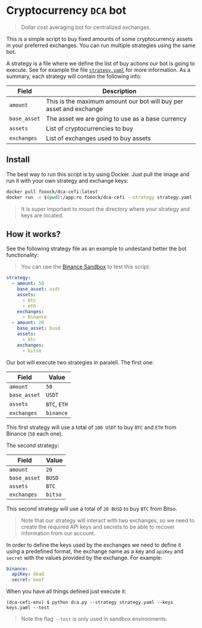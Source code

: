 # Cryptocurrency `DCA` bot

>Dollar cost averaging bot for centralized exchanges.

This is a simple script to buy fixed amounts of some cryptocurrency assets in your preferred
exchanges. You can run multiple strategies using the same bot.

A strategy is a file where we define the list of buy actions our bot is going to execute. See for example
the file [`strategy.yaml`](strategy.yaml) for more information. As a summary, each strategy will 
contain the following info:

| Field        	| Description                                                        	|
|--------------	|--------------------------------------------------------------------	|
| `amount`     	| This is the maximum amount our bot will buy per asset and exchange 	|
| `base_asset` 	| The asset we are going to use as a base currency                   	|
| `assets`     	| List of cryptocurrencies to buy                                       |
| `exchanges`  	| List of exchanges used to buy assets                               	|

## Install

The best way to run this script is by using Docker. Just pull the image and run it with 
your own strategy and exchange keys:

```sh
docker pull fooock/dca-cefi:latest
docker run -v $(pwd):/app:ro fooock/dca-cefi --strategy strategy.yaml --keys keys.yaml --test
```

>It is super important to mount the directory where your strategy and keys are located.

## How it works?

See the following strategy file as an example to undestand better the bot functionality:

>You can use the [Binance Sandbox](https://testnet.binance.vision/) to test this script.

```yaml
strategy:
  - amount: 50
    base_asset: usdt
    assets:
      - btc
      - eth
    exchanges:
      - binance
  - amount: 20
    base_asset: busd
    assets:
      - btc
    exchanges:
      - bitso
```

Our bot will execute two strategies in paralell. The first one:

| Field        	| Value                                                        	|
|--------------	|--------------------------------------------------------------------	|
| `amount`     	| `50` 	|
| `base_asset` 	| `USDT`                   	|
| `assets`     	| `BTC`, `ETH`                                       |
| `exchanges`  	| `binance`                              	|

This first strategy will use a total of `100 USDT` to buy `BTC` and `ETH` from Binance (`50` each one).

The second strategy:

| Field        	| Value                                                        	|
|--------------	|--------------------------------------------------------------------	|
| `amount`     	| `20` 	|
| `base_asset` 	| `BUSD`                   	|
| `assets`     	| `BTC`                                       |
| `exchanges`  	| `bitso`                              	|

This second strategy will use a total of `20 BUSD` to buy `BTC` from Bitso. 

>Note that our strategy will interact with two exchanges, so we need to create the required API keys and
>secrets to be able to recover information from our account.

In order to define the keys used by the exchanges we need to define it using a predefined format, the
exchange name as a key and `apiKey` and `secret` with the values provided by the exchange. For example:

```yaml
binance:
  apiKey: dead
  secret: beef
```

When you have all things defined just execute it:

```
(dca-cefi-env) $ python dca.py --strategy strategy.yaml --keys keys.yaml --test
```

>Note the flag `--test` is only used in sandbox environments.
